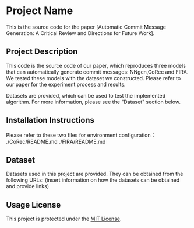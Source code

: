# Project Name

This is the source code for the paper [Automatic Commit Message Generation: A
Critical Review and Directions for Future Work].

## Project Description

This code is the source code of our paper, which reproduces three models that can automatically generate commit messages: NNgen,CoRec and FIRA. We tested these models with the dataset we constructed. Please refer to our paper for the experiment process and results.

Datasets are provided, which can be used to test the implemented algorithm. For more information, please see the "Dataset" section below.

## Installation Instructions
Please refer to these two files for environment configuration：
./CoRec/README.md
./FIRA/README.md


## Dataset

Datasets used in this project are provided. They can be obtained from the following URLs: (insert information on how the datasets can be obtained and provide links)


## Usage License

This project is protected under the [MIT License](LICENSE).



